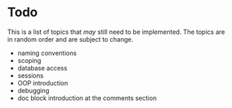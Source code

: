 Todo
====

This is a list of topics that *may* still need to be implemented. The topics are in random order and are subject to change.

- naming conventions
- scoping
- database access
- sessions
- OOP introduction
- debugging
- doc block introduction at the comments section
